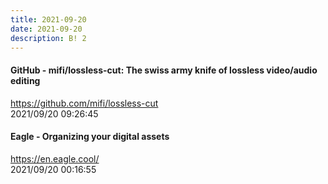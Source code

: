 ```yaml
---
title: 2021-09-20
date: 2021-09-20
description: B! 2
---
```


#### GitHub - mifi/lossless-cut: The swiss army knife of lossless video/audio editing
https://github.com/mifi/lossless-cut<br>
2021/09/20 09:26:45<br>


#### Eagle - Organizing your digital assets
https://en.eagle.cool/<br>
2021/09/20 00:16:55<br>


